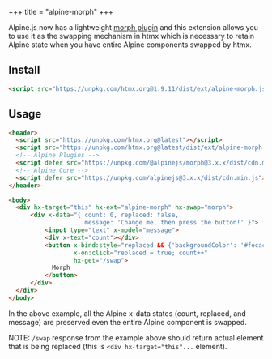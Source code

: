 +++
title = "alpine-morph"
+++

Alpine.js now has a lightweight [morph plugin](https://alpinejs.dev/plugins/morph) and this extension allows you to use it as the swapping mechanism in htmx which is necessary to retain Alpine state when you have entire Alpine components swapped by htmx.

## Install

```html
<script src="https://unpkg.com/htmx.org@1.9.11/dist/ext/alpine-morph.js"></script>
```

## Usage

```html
<header>
  <script src="https://unpkg.com/htmx.org@latest"></script>
  <script src="https://unpkg.com/htmx.org@latest/dist/ext/alpine-morph.js"></script>
  <!-- Alpine Plugins -->
  <script defer src="https://unpkg.com/@alpinejs/morph@3.x.x/dist/cdn.min.js"></script>
  <!-- Alpine Core -->
  <script defer src="https://unpkg.com/alpinejs@3.x.x/dist/cdn.min.js"></script>
</header>

<body>
  <div hx-target="this" hx-ext="alpine-morph" hx-swap="morph">
      <div x-data="{ count: 0, replaced: false,
                     message: 'Change me, then press the button!' }">
          <input type="text" x-model="message">
          <div x-text="count"></div>
          <button x-bind:style="replaced && {'backgroundColor': '#fecaca'}"
                  x-on:click="replaced = true; count++"
                  hx-get="/swap">
            Morph
          </button>
      </div>
  </div>
</body>
```

In the above example, all the Alpine x-data states (count, replaced, and message) are preserved even the entire Alpine component is swapped.

NOTE: `/swap` response from the example above should return actual element that is being replaced (this is `<div hx-target="this"...` element).

